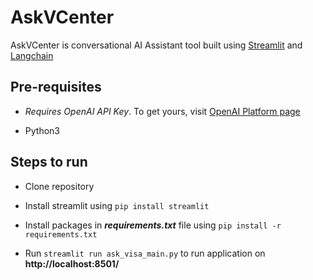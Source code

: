 # AskVCenter
AskVCenter is conversational AI Assistant tool built using [Streamlit](https://docs.streamlit.io/library/get-started) and [Langchain](https://github.com/hwchase17/langchain)

## Pre-requisites

- <em>Requires OpenAI API Key</em>. To get yours, visit [OpenAI Platform page](https://docs.streamlit.io/library/get-started)

- Python3

## Steps to run

- Clone repository

- Install streamlit using `pip install streamlit`

- Install packages in ***requirements.txt*** file using `pip install -r requirements.txt`

- Run `streamlit run ask_visa_main.py` to run application on **http://localhost:8501/**
